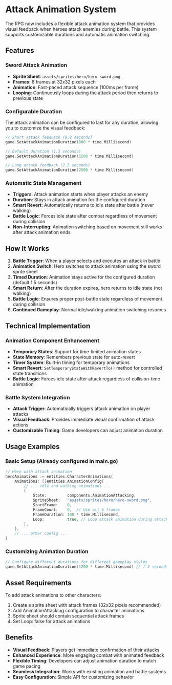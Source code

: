 # Attack Animation System

The RPG now includes a flexible attack animation system that provides visual feedback when heroes attack enemies during battle. This system supports customizable durations and automatic animation switching.

## Features

### Sword Attack Animation
- **Sprite Sheet**: `assets/sprites/hero/hero-sword.png` 
- **Frames**: 6 frames at 32x32 pixels each
- **Animation**: Fast-paced attack sequence (100ms per frame)
- **Looping**: Continuously loops during the attack period then returns to previous state

### Configurable Duration
The attack animation can be configured to last for any duration, allowing you to customize the visual feedback:

```go
// Short attack feedback (0.8 seconds)
game.SetAttackAnimationDuration(800 * time.Millisecond)

// Default duration (1.5 seconds)
game.SetAttackAnimationDuration(1500 * time.Millisecond)

// Long attack feedback (2.5 seconds)
game.SetAttackAnimationDuration(2500 * time.Millisecond)
```

### Automatic State Management
- **Triggers**: Attack animation starts when player attacks an enemy
- **Duration**: Stays in attack animation for the configured duration
- **Smart Revert**: Automatically returns to idle state after battle (never walking)
- **Battle Logic**: Forces idle state after combat regardless of movement during collision
- **Non-Interrupting**: Animation switching based on movement still works after attack animation ends

## How It Works

1. **Battle Trigger**: When a player selects and executes an attack in battle
2. **Animation Switch**: Hero switches to attack animation using the sword sprite sheet
3. **Timed Duration**: Animation stays active for the configured duration (default 1.5 seconds)
4. **Smart Return**: After the duration expires, hero returns to idle state (not walking)
5. **Battle Logic**: Ensures proper post-battle state regardless of movement during collision
6. **Continued Gameplay**: Normal idle/walking animation switching resumes

## Technical Implementation

### Animation Component Enhancement
- **Temporary States**: Support for time-limited animation states
- **State Memory**: Remembers previous state for auto-revert
- **Timer System**: Built-in timing for temporary animations
- **Smart Revert**: `SetTemporaryStateWithRevertTo()` method for controlled state transitions
- **Battle Logic**: Forces idle state after attack regardless of collision-time animation

### Battle System Integration
- **Attack Trigger**: Automatically triggers attack animation on player attacks
- **Visual Feedback**: Provides immediate visual confirmation of attack actions
- **Customizable Timing**: Game developers can adjust animation duration

## Usage Examples

### Basic Setup (Already configured in main.go)
```go
// Hero with attack animation
heroAnimations := entities.CharacterAnimations{
    Animations: []entities.AnimationConfig{
        // ... idle and walking animations ...
        {
            State:         components.AnimationAttacking,
            SpriteSheet:   "assets/sprites/hero/hero-sword.png",
            StartFrame:    0,
            FrameCount:    0,  // Use all 6 frames
            FrameDuration: 100 * time.Millisecond,
            Loop:          true, // Loop attack animation during attack period
        },
    },
    // ... other config ...
}
```

### Customizing Animation Duration
```go
// Configure different durations for different gameplay styles
game.SetAttackAnimationDuration(1200 * time.Millisecond) // 1.2 seconds
```

## Asset Requirements

To add attack animations to other characters:
1. Create a sprite sheet with attack frames (32x32 pixels recommended)
2. Add AnimationAttacking configuration to character animations
3. Sprite sheet should contain sequential attack frames
4. Set Loop: false for attack animations

## Benefits

- **Visual Feedback**: Players get immediate confirmation of their attacks
- **Enhanced Experience**: More engaging combat with animated feedback  
- **Flexible Timing**: Developers can adjust animation duration to match game pacing
- **Seamless Integration**: Works with existing animation and battle systems
- **Easy Configuration**: Simple API for customizing behavior